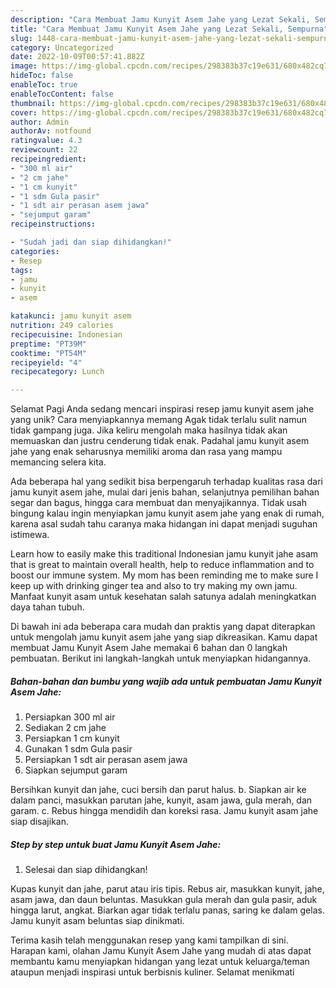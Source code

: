 ```yaml
---
description: "Cara Membuat Jamu Kunyit Asem Jahe yang Lezat Sekali, Sempurna"
title: "Cara Membuat Jamu Kunyit Asem Jahe yang Lezat Sekali, Sempurna"
slug: 1448-cara-membuat-jamu-kunyit-asem-jahe-yang-lezat-sekali-sempurna
category: Uncategorized
date: 2022-10-09T00:57:41.882Z
image: https://img-global.cpcdn.com/recipes/298383b37c19e631/680x482cq70/jamu-kunyit-asem-jahe-foto-resep-utama.jpg
hideToc: false
enableToc: true
enableTocContent: false
thumbnail: https://img-global.cpcdn.com/recipes/298383b37c19e631/680x482cq70/jamu-kunyit-asem-jahe-foto-resep-utama.jpg
cover: https://img-global.cpcdn.com/recipes/298383b37c19e631/680x482cq70/jamu-kunyit-asem-jahe-foto-resep-utama.jpg
author: Admin
authorAv: notfound
ratingvalue: 4.3
reviewcount: 22
recipeingredient:
- "300 ml air"
- "2 cm jahe"
- "1 cm kunyit"
- "1 sdm Gula pasir"
- "1 sdt air perasan asem jawa"
- "sejumput garam"
recipeinstructions:

- "Sudah jadi dan siap dihidangkan!"
categories:
- Resep
tags:
- jamu
- kunyit
- asem

katakunci: jamu kunyit asem 
nutrition: 249 calories
recipecuisine: Indonesian
preptime: "PT39M"
cooktime: "PT54M"
recipeyield: "4"
recipecategory: Lunch

---
```



Selamat Pagi Anda sedang mencari inspirasi resep jamu kunyit asem jahe yang unik? Cara menyiapkannya memang Agak tidak terlalu sulit namun tidak gampang juga. Jika keliru mengolah maka hasilnya tidak akan memuaskan dan justru cenderung tidak enak. Padahal jamu kunyit asem jahe yang enak seharusnya memiliki aroma dan rasa yang mampu memancing selera kita.


Ada beberapa hal yang sedikit bisa berpengaruh terhadap kualitas rasa dari jamu kunyit asem jahe, mulai dari jenis bahan, selanjutnya pemilihan bahan segar dan bagus, hingga cara membuat dan menyajikannya. Tidak usah bingung kalau ingin menyiapkan jamu kunyit asem jahe yang enak di rumah, karena asal sudah tahu caranya maka hidangan ini dapat menjadi suguhan istimewa.

Learn how to easily make this traditional Indonesian jamu kunyit jahe asam that is great to maintain overall health, help to reduce inflammation and to boost our immune system. My mom has been reminding me to make sure I keep up with drinking ginger tea and also to try making my own jamu. Manfaat kunyit asam untuk kesehatan salah satunya adalah meningkatkan daya tahan tubuh.


Di bawah ini ada beberapa cara mudah dan praktis yang dapat diterapkan untuk mengolah jamu kunyit asem jahe yang siap dikreasikan. Kamu dapat membuat Jamu Kunyit Asem Jahe memakai 6 bahan dan 0 langkah pembuatan. Berikut ini langkah-langkah untuk menyiapkan hidangannya.

<!--inarticleads1-->

##### Bahan-bahan dan bumbu yang wajib ada untuk pembuatan Jamu Kunyit Asem Jahe:

1. Persiapkan 300 ml air
1. Sediakan 2 cm jahe
1. Persiapkan 1 cm kunyit
1. Gunakan 1 sdm Gula pasir
1. Persiapkan 1 sdt air perasan asem jawa
1. Siapkan sejumput garam


Bersihkan kunyit dan jahe, cuci bersih dan parut halus. b. Siapkan air ke dalam panci, masukkan parutan jahe, kunyit, asam jawa, gula merah, dan garam. c. Rebus hingga mendidih dan koreksi rasa. Jamu kunyit asam jahe siap disajikan. 

<!--inarticleads2-->

##### Step by step untuk buat Jamu Kunyit Asem Jahe:


1. Selesai dan siap dihidangkan!

Kupas kunyit dan jahe, parut atau iris tipis. Rebus air, masukkan kunyit, jahe, asam jawa, dan daun beluntas. Masukkan gula merah dan gula pasir, aduk hingga larut, angkat. Biarkan agar tidak terlalu panas, saring ke dalam gelas. Jamu kunyit asam beluntas siap dinikmati. 

Terima kasih telah menggunakan resep yang kami tampilkan di sini. Harapan kami, olahan Jamu Kunyit Asem Jahe yang mudah di atas dapat membantu kamu menyiapkan hidangan yang lezat untuk keluarga/teman ataupun menjadi inspirasi untuk berbisnis kuliner. Selamat menikmati
